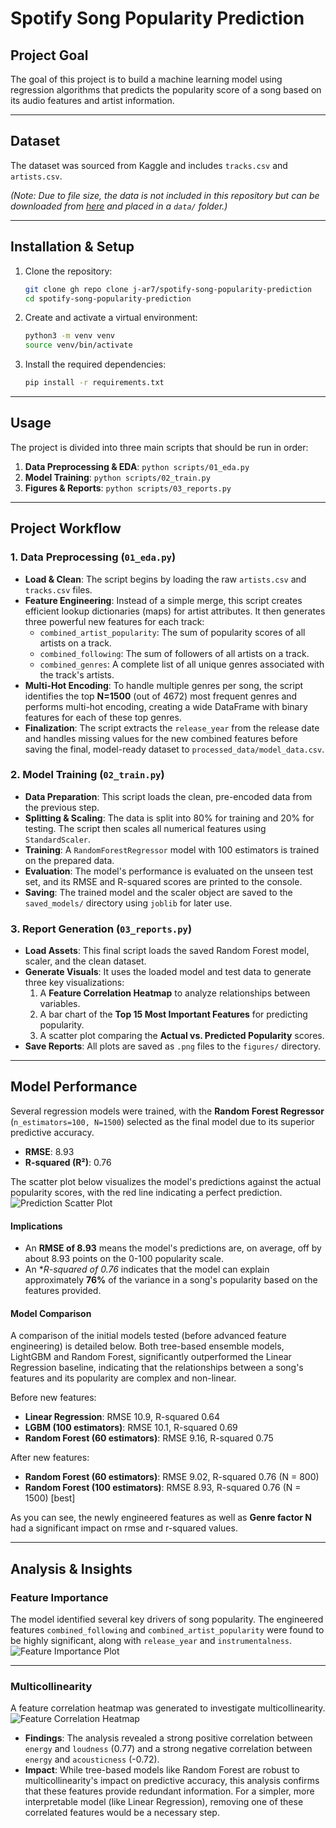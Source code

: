 # Spotify Song Popularity Prediction

## Project Goal
The goal of this project is to build a machine learning model using regression algorithms that predicts the popularity score of a song based on its audio features and artist information.

---
## Dataset
The dataset was sourced from Kaggle and includes `tracks.csv` and `artists.csv`.

*(Note: Due to file size, the data is not included in this repository but can be downloaded from [here](https://www.kaggle.com/datasets/yamaerenay/spotify-dataset-19212020-600k-tracks) and placed in a `data/` folder.)*

---
## Installation & Setup
1.  Clone the repository:
    ```bash
    git clone gh repo clone j-ar7/spotify-song-popularity-prediction
    cd spotify-song-popularity-prediction
    ```
2.  Create and activate a virtual environment:
    ```bash
    python3 -m venv venv
    source venv/bin/activate
    ```
3.  Install the required dependencies:
    ```bash
    pip install -r requirements.txt
    ```

---

## Usage
The project is divided into three main scripts that should be run in order:
1.  **Data Preprocessing & EDA**: `python scripts/01_eda.py`
2.  **Model Training**: `python scripts/02_train.py`
3.  **Figures & Reports**: `python scripts/03_reports.py`

---
## Project Workflow

### 1. Data Preprocessing (`01_eda.py`)
-   **Load & Clean**: The script begins by loading the raw `artists.csv` and `tracks.csv` files.
-   **Feature Engineering**: Instead of a simple merge, this script creates efficient lookup dictionaries (maps) for artist attributes. It then generates three powerful new features for each track:
    -   `combined_artist_popularity`: The sum of popularity scores of all artists on a track.
    -   `combined_following`: The sum of followers of all artists on a track.
    -   `combined_genres`: A complete list of all unique genres associated with the track's artists.
-   **Multi-Hot Encoding**: To handle multiple genres per song, the script identifies the top **N=1500** (out of 4672) most frequent genres and performs multi-hot encoding, creating a wide DataFrame with binary features for each of these top genres.
-   **Finalization**: The script extracts the `release_year` from the release date and handles missing values for the new combined features before saving the final, model-ready dataset to `processed_data/model_data.csv`.

### 2. Model Training (`02_train.py`)
-   **Data Preparation**: This script loads the clean, pre-encoded data from the previous step.
-   **Splitting & Scaling**: The data is split into 80% for training and 20% for testing. The script then scales all numerical features using `StandardScaler`.
-   **Training**: A `RandomForestRegressor` model with 100 estimators is trained on the prepared data.
-   **Evaluation**: The model's performance is evaluated on the unseen test set, and its RMSE and R-squared scores are printed to the console.
-   **Saving**: The trained model and the scaler object are saved to the `saved_models/` directory using `joblib` for later use.

### 3. Report Generation (`03_reports.py`)
-   **Load Assets**: This final script loads the saved Random Forest model, scaler, and the clean dataset.
-   **Generate Visuals**: It uses the loaded model and test data to generate three key visualizations:
    1.  A **Feature Correlation Heatmap** to analyze relationships between variables.
    2.  A bar chart of the **Top 15 Most Important Features** for predicting popularity.
    3.  A scatter plot comparing the **Actual vs. Predicted Popularity** scores.
-   **Save Reports**: All plots are saved as `.png` files to the `figures/` directory.

---
## Model Performance

Several regression models were trained, with the **Random Forest Regressor** (`n_estimators=100, N=1500`) selected as the final model due to its superior predictive accuracy.
-   **RMSE**: 8.93
-   **R-squared (R²)**: 0.76

The scatter plot below visualizes the model's predictions against the actual popularity scores, with the red line indicating a perfect prediction.
![Prediction Scatter Plot](figures/prediction_scatter_plot.png)

#### Implications
-   An **RMSE of 8.93** means the model's predictions are, on average, off by about 8.93 points on the 0-100 popularity scale.
-   An **R-squared of 0.76* indicates that the model can explain approximately **76%** of the variance in a song's popularity based on the features provided.

#### Model Comparison
A comparison of the initial models tested (before advanced feature engineering) is detailed below. Both tree-based ensemble models, LightGBM and Random Forest, significantly outperformed the Linear Regression baseline, indicating that the relationships between a song's features and its popularity are complex and non-linear.

Before new features:
- **Linear Regression**: RMSE 10.9, R-squared 0.64
- **LGBM (100 estimators)**: RMSE 10.1, R-squared 0.69
- **Random Forest (60 estimators)**: RMSE 9.16, R-squared 0.75

After new features:
- **Random Forest (60 estimators)**: RMSE 9.02, R-squared 0.76 (N = 800)
- **Random Forest (100 estimators)**: RMSE 8.93, R-squared 0.76 (N = 1500) [best]

As you can see, the newly engineered features as well as **Genre factor N** had a significant impact on rmse and r-squared values.

---
## Analysis & Insights

### Feature Importance
The model identified several key drivers of song popularity. The engineered features `combined_following` and `combined_artist_popularity` were found to be highly significant, along with `release_year` and `instrumentalness`.
![Feature Importance Plot](figures/feature_importance.png)

---
### Multicollinearity
A feature correlation heatmap was generated to investigate multicollinearity.
![Feature Correlation Heatmap](figures/feature_correlation_heatmap.png)
- **Findings**: The analysis revealed a strong positive correlation between `energy` and `loudness` (0.77) and a strong negative correlation between `energy` and `acousticness` (-0.72).
- **Impact**: While tree-based models like Random Forest are robust to multicollinearity's impact on predictive accuracy, this analysis confirms that these features provide redundant information. For a simpler, more interpretable model (like Linear Regression), removing one of these correlated features would be a necessary step.
